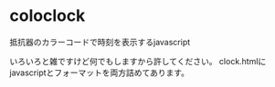 coloclock
=========

抵抗器のカラーコードで時刻を表示するjavascript

いろいろと雑ですけど何でもしますから許してください。
clock.htmlにjavascriptとフォーマットを両方詰めてあります。
